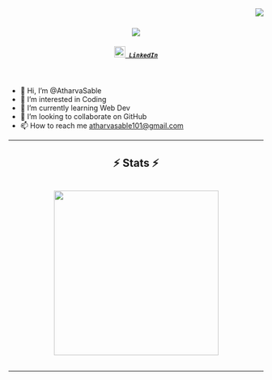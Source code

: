 <img align="right" src="https://visitor-badge.laobi.icu/badge?page_id=zumrudu-anka.zumrudu-anka">

<h1 align="center">
  <a href="https://git.io/typing-svg">
    <img src="https://readme-typing-svg.herokuapp.com/?lines=Hello,+There!+👋;This+is+Atharva+Sable....;Nice+to+meet+you!&center=true&size=30">
  </a>
</h1>

<h5 align="center">
  <code><a href="linkedin.com/in/atharva-sable-037a15191/" title="LinkedIn Profile"><img width="22" src="https://cdn-icons-png.flaticon.com/512/174/174857.png"> LinkedIn</a></code>
  
</h5>
<br>

- 👋 Hi, I’m @AtharvaSable
- 👀 I’m interested in Coding
- 🌱 I’m currently learning Web Dev
- 💞️ I’m looking to collaborate on GitHub
- 📫 How to reach me atharvasable101@gmail.com

<hr>

<h2 align="center">⚡ Stats ⚡</h2>
<br>

  <div align=center>
    <a href="https://github.com/AtharvaSable/github-readme-stats">
      <img width=325 align="center" src="https://github-readme-stats.vercel.app/api/top-langs/?username=AtharvaSable&hide=c%23,powershell,Mathematica,Ruby,Objective-C,Objective-C%2b%2b,Cuda&title_color=61dafb&text_color=ffffff&icon_color=61dafb&bg_color=20232a&langs_count=8&layout=compact&border_color=61dafb&hide_border=true" />
    </a>
  </div>
  <br>
  
  
</p>

<hr>


<!---
AtharvaSable/AtharvaSable is a ✨ special ✨ repository because its `README.md` (this file) appears on your GitHub profile.
You can click the Preview link to take a look at your changes.
--->
